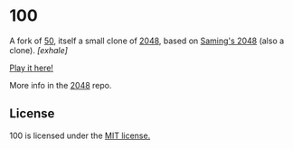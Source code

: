 # 100
A fork of [50](https://jukenbuken.github.io/50/), itself a small clone of [2048](http://git.io/2048/), based on [Saming's 2048](http://saming.fr/p/2048/) (also a clone).
<i>[exhale]</i>

[Play it here!](http://thereal23.github.io/100/)

More info in the [2048](https://github.com/gabrielecirulli/2048) repo.

## License
100 is licensed under the [MIT license.](https://github.com/thereal23/100/blob/master/LICENSE.txt)
